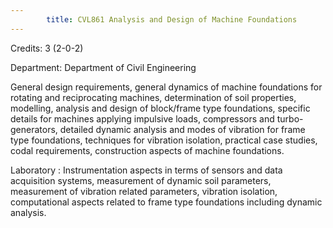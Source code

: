 ```yaml
---
        title: CVL861 Analysis and Design of Machine Foundations
---
```

Credits: 3 (2-0-2)

Department: Department of Civil Engineering

General design requirements, general dynamics of machine foundations for rotating and reciprocating machines, determination of soil properties, modelling, analysis and design of block/frame type foundations, specific details for machines applying impulsive loads, compressors and turbo-generators, detailed dynamic analysis and modes of vibration for frame type foundations, techniques for vibration isolation, practical case studies, codal requirements, construction aspects of machine foundations.

Laboratory : Instrumentation aspects in terms of sensors and data acquisition systems, measurement of dynamic soil parameters, measurement of vibration related parameters, vibration isolation, computational aspects related to frame type foundations including dynamic analysis.